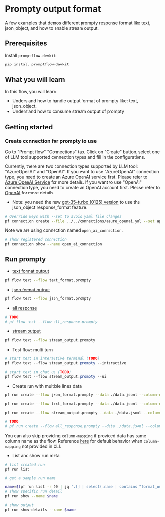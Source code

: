 # Prompty output format
A few examples that demos different prompty response format like text, json_object, and how to enable stream output.

## Prerequisites

Install `promptflow-devkit`:
```bash
pip install promptflow-devkit
```

## What you will learn

In this flow, you will learn
- Understand how to handle output format of prompty like: text, json_object.
- Understand how to consume stream output of prompty

## Getting started

### Create connection for prompty to use
Go to "Prompt flow" "Connections" tab. Click on "Create" button, select one of LLM tool supported connection types and fill in the configurations.

Currently, there are two connection types supported by LLM tool: "AzureOpenAI" and "OpenAI". If you want to use "AzureOpenAI" connection type, you need to create an Azure OpenAI service first. Please refer to [Azure OpenAI Service](https://azure.microsoft.com/en-us/products/cognitive-services/openai-service/) for more details. If you want to use "OpenAI" connection type, you need to create an OpenAI account first. Please refer to [OpenAI](https://platform.openai.com/) for more details.

- Note: you need the new [gpt-35-turbo (0125) version](https://learn.microsoft.com/en-us/azure/ai-services/openai/concepts/models#gpt-35-models) to use the json_object response_format feature.


```bash
# Override keys with --set to avoid yaml file changes
pf connection create --file ../../connections/azure_openai.yml --set api_key=<your_api_key> api_base=<your_api_base>
```

Note we are using connection named `open_ai_connection`.
```bash
# show registered connection
pf connection show --name open_ai_connection
```

## Run prompty

- [text format output](./text_format.prompty)
```bash
pf flow test --flow text_format.prompty
```

- [json format output](./json_format.prompty)
```bash
pf flow test --flow json_format.prompty
```

- [all response](./all_resonse.prompty)
```bash
# TODO
# pf flow test --flow all_response.prompty
```

- [stream output](./stream_output.prompty)
```bash
pf flow test --flow stream_output.prompty
```

- Test flow: multi turn
```powershell
# start test in interactive terminal (TODO)
pf flow test --flow stream_output.prompty --interactive

# start test in chat ui (TODO)
pf flow test --flow stream_output.prompty --ui
```

- Create run with multiple lines data
```bash
pf run create --flow json_format.prompty --data ./data.jsonl --column-mapping question='${data.question}' --stream

pf run create --flow text_format.prompty --data ./data.jsonl --column-mapping question='${data.question}' --stream

pf run create --flow stream_output.prompty --data ./data.jsonl --column-mapping question='${data.question}' --stream

# TODO
# pf run create --flow all_response.prompty --data ./data.jsonl --column-mapping question='${data.question}' --stream
```

You can also skip providing `column-mapping` if provided data has same column name as the flow.
Reference [here](https://aka.ms/pf/column-mapping) for default behavior when `column-mapping` not provided in CLI.

- List and show run meta
```bash
# list created run
pf run list

# get a sample run name

name=$(pf run list -r 10 | jq '.[] | select(.name | contains("format_output_")) | .name'| head -n 1 | tr -d '"')
# show specific run detail
pf run show --name $name

# show output
pf run show-details --name $name
```